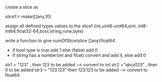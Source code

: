 create a slice as 

slice1:= make([]any,10)

assign all defined types values to the slice1 (int,uint8-uint64,uint, int8-int64,float32-64,bool,string,rune,byte)

write a function to give sumOfSlice(slice []any)float64

- if bool type is true add 1 else (false) add 0
- if string has a number(int and float) convert and add it, else add 0

str1 = "123" , then 123 to be added       --> convert to int
str2 ="abcd123" , then 0 to be added
str3 = "123.123" then 123.123 to be added --> convert to float64
